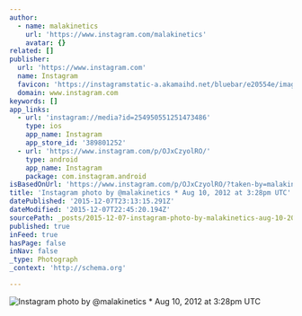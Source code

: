 ```yaml
---
author:
  - name: malakinetics
    url: 'https://www.instagram.com/malakinetics'
    avatar: {}
related: []
publisher:
  url: 'https://www.instagram.com'
  name: Instagram
  favicon: 'https://instagramstatic-a.akamaihd.net/bluebar/e20554e/images/ico/favicon.ico'
  domain: www.instagram.com
keywords: []
app_links:
  - url: 'instagram://media?id=254950551251473486'
    type: ios
    app_name: Instagram
    app_store_id: '389801252'
  - url: 'https://www.instagram.com/p/OJxCzyolRO/'
    type: android
    app_name: Instagram
    package: com.instagram.android
isBasedOnUrl: 'https://www.instagram.com/p/OJxCzyolRO/?taken-by=malakinetics'
title: 'Instagram photo by @malakinetics * Aug 10, 2012 at 3:28pm UTC'
datePublished: '2015-12-07T23:13:15.291Z'
dateModified: '2015-12-07T22:45:20.194Z'
sourcePath: _posts/2015-12-07-instagram-photo-by-malakinetics-aug-10-2012-at-328pm-ut.md
published: true
inFeed: true
hasPage: false
inNav: false
_type: Photograph
_context: 'http://schema.org'

---
```

![Instagram photo by &commat;malakinetics &midast; Aug 10&comma; 2012 at 3&colon;28pm UTC](https://scontent.cdninstagram.com/hphotos-xfa1/t51.2885-15/e15/10914375_825364350850351_543599867_n.jpg)
